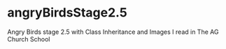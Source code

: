 # angryBirdsStage2.5
Angry Birds stage 2.5 with Class Inheritance and Images
I read in The AG Church School